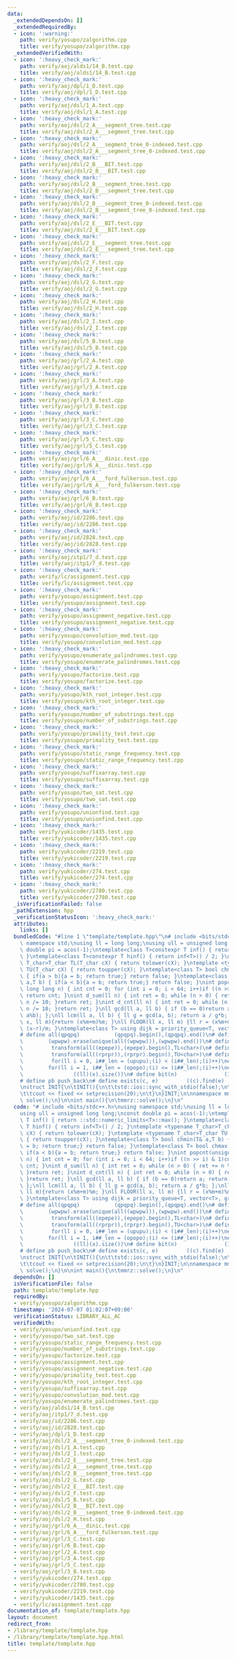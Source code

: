 ```yaml
---
data:
  _extendedDependsOn: []
  _extendedRequiredBy:
  - icon: ':warning:'
    path: verify/yosupo/zalgorithm.cpp
    title: verify/yosupo/zalgorithm.cpp
  _extendedVerifiedWith:
  - icon: ':heavy_check_mark:'
    path: verify/aoj/alds1/14_B.test.cpp
    title: verify/aoj/alds1/14_B.test.cpp
  - icon: ':heavy_check_mark:'
    path: verify/aoj/dpl/1_D.test.cpp
    title: verify/aoj/dpl/1_D.test.cpp
  - icon: ':heavy_check_mark:'
    path: verify/aoj/dsl/1_A.test.cpp
    title: verify/aoj/dsl/1_A.test.cpp
  - icon: ':heavy_check_mark:'
    path: verify/aoj/dsl/2_A___segment_tree.test.cpp
    title: verify/aoj/dsl/2_A___segment_tree.test.cpp
  - icon: ':heavy_check_mark:'
    path: verify/aoj/dsl/2_A___segment_tree_0-indexed.test.cpp
    title: verify/aoj/dsl/2_A___segment_tree_0-indexed.test.cpp
  - icon: ':heavy_check_mark:'
    path: verify/aoj/dsl/2_B___BIT.test.cpp
    title: verify/aoj/dsl/2_B___BIT.test.cpp
  - icon: ':heavy_check_mark:'
    path: verify/aoj/dsl/2_B___segment_tree.test.cpp
    title: verify/aoj/dsl/2_B___segment_tree.test.cpp
  - icon: ':heavy_check_mark:'
    path: verify/aoj/dsl/2_B___segment_tree_0-indexed.test.cpp
    title: verify/aoj/dsl/2_B___segment_tree_0-indexed.test.cpp
  - icon: ':heavy_check_mark:'
    path: verify/aoj/dsl/2_E___BIT.test.cpp
    title: verify/aoj/dsl/2_E___BIT.test.cpp
  - icon: ':heavy_check_mark:'
    path: verify/aoj/dsl/2_E___segment_tree.test.cpp
    title: verify/aoj/dsl/2_E___segment_tree.test.cpp
  - icon: ':heavy_check_mark:'
    path: verify/aoj/dsl/2_F.test.cpp
    title: verify/aoj/dsl/2_F.test.cpp
  - icon: ':heavy_check_mark:'
    path: verify/aoj/dsl/2_G.test.cpp
    title: verify/aoj/dsl/2_G.test.cpp
  - icon: ':heavy_check_mark:'
    path: verify/aoj/dsl/2_H.test.cpp
    title: verify/aoj/dsl/2_H.test.cpp
  - icon: ':heavy_check_mark:'
    path: verify/aoj/dsl/2_I.test.cpp
    title: verify/aoj/dsl/2_I.test.cpp
  - icon: ':heavy_check_mark:'
    path: verify/aoj/dsl/5_B.test.cpp
    title: verify/aoj/dsl/5_B.test.cpp
  - icon: ':heavy_check_mark:'
    path: verify/aoj/grl/2_A.test.cpp
    title: verify/aoj/grl/2_A.test.cpp
  - icon: ':heavy_check_mark:'
    path: verify/aoj/grl/3_A.test.cpp
    title: verify/aoj/grl/3_A.test.cpp
  - icon: ':heavy_check_mark:'
    path: verify/aoj/grl/3_B.test.cpp
    title: verify/aoj/grl/3_B.test.cpp
  - icon: ':heavy_check_mark:'
    path: verify/aoj/grl/3_C.test.cpp
    title: verify/aoj/grl/3_C.test.cpp
  - icon: ':heavy_check_mark:'
    path: verify/aoj/grl/5_C.test.cpp
    title: verify/aoj/grl/5_C.test.cpp
  - icon: ':heavy_check_mark:'
    path: verify/aoj/grl/6_A___dinic.test.cpp
    title: verify/aoj/grl/6_A___dinic.test.cpp
  - icon: ':heavy_check_mark:'
    path: verify/aoj/grl/6_A___ford_fulkerson.test.cpp
    title: verify/aoj/grl/6_A___ford_fulkerson.test.cpp
  - icon: ':heavy_check_mark:'
    path: verify/aoj/grl/6_B.test.cpp
    title: verify/aoj/grl/6_B.test.cpp
  - icon: ':heavy_check_mark:'
    path: verify/aoj/id/2286.test.cpp
    title: verify/aoj/id/2286.test.cpp
  - icon: ':heavy_check_mark:'
    path: verify/aoj/id/2828.test.cpp
    title: verify/aoj/id/2828.test.cpp
  - icon: ':heavy_check_mark:'
    path: verify/aoj/itp1/7_d.test.cpp
    title: verify/aoj/itp1/7_d.test.cpp
  - icon: ':heavy_check_mark:'
    path: verify/lc/assignment.test.cpp
    title: verify/lc/assignment.test.cpp
  - icon: ':heavy_check_mark:'
    path: verify/yosupo/assignment.test.cpp
    title: verify/yosupo/assignment.test.cpp
  - icon: ':heavy_check_mark:'
    path: verify/yosupo/assignment_negative.test.cpp
    title: verify/yosupo/assignment_negative.test.cpp
  - icon: ':heavy_check_mark:'
    path: verify/yosupo/convolution_mod.test.cpp
    title: verify/yosupo/convolution_mod.test.cpp
  - icon: ':heavy_check_mark:'
    path: verify/yosupo/enumerate_palindromes.test.cpp
    title: verify/yosupo/enumerate_palindromes.test.cpp
  - icon: ':heavy_check_mark:'
    path: verify/yosupo/factorize.test.cpp
    title: verify/yosupo/factorize.test.cpp
  - icon: ':heavy_check_mark:'
    path: verify/yosupo/kth_root_integer.test.cpp
    title: verify/yosupo/kth_root_integer.test.cpp
  - icon: ':heavy_check_mark:'
    path: verify/yosupo/number_of_substrings.test.cpp
    title: verify/yosupo/number_of_substrings.test.cpp
  - icon: ':heavy_check_mark:'
    path: verify/yosupo/primality_test.test.cpp
    title: verify/yosupo/primality_test.test.cpp
  - icon: ':heavy_check_mark:'
    path: verify/yosupo/static_range_frequency.test.cpp
    title: verify/yosupo/static_range_frequency.test.cpp
  - icon: ':heavy_check_mark:'
    path: verify/yosupo/suffixarray.test.cpp
    title: verify/yosupo/suffixarray.test.cpp
  - icon: ':heavy_check_mark:'
    path: verify/yosupo/two_sat.test.cpp
    title: verify/yosupo/two_sat.test.cpp
  - icon: ':heavy_check_mark:'
    path: verify/yosupo/unionfind.test.cpp
    title: verify/yosupo/unionfind.test.cpp
  - icon: ':heavy_check_mark:'
    path: verify/yukicoder/1435.test.cpp
    title: verify/yukicoder/1435.test.cpp
  - icon: ':heavy_check_mark:'
    path: verify/yukicoder/2219.test.cpp
    title: verify/yukicoder/2219.test.cpp
  - icon: ':heavy_check_mark:'
    path: verify/yukicoder/274.test.cpp
    title: verify/yukicoder/274.test.cpp
  - icon: ':heavy_check_mark:'
    path: verify/yukicoder/2780.test.cpp
    title: verify/yukicoder/2780.test.cpp
  _isVerificationFailed: false
  _pathExtension: hpp
  _verificationStatusIcon: ':heavy_check_mark:'
  attributes:
    links: []
  bundledCode: "#line 1 \"template/template.hpp\"\n# include <bits/stdc++.h>\nusing\
    \ namespace std;\nusing ll = long long;\nusing ull = unsigned long long;\nconst\
    \ double pi = acos(-1);\ntemplate<class T>constexpr T inf() { return ::std::numeric_limits<T>::max();\
    \ }\ntemplate<class T>constexpr T hinf() { return inf<T>() / 2; }\ntemplate <typename\
    \ T_char>T_char TL(T_char cX) { return tolower(cX); }\ntemplate <typename T_char>T_char\
    \ TU(T_char cX) { return toupper(cX); }\ntemplate<class T> bool chmin(T& a,T b)\
    \ { if(a > b){a = b; return true;} return false; }\ntemplate<class T> bool chmax(T&\
    \ a,T b) { if(a < b){a = b; return true;} return false; }\nint popcnt(unsigned\
    \ long long n) { int cnt = 0; for (int i = 0; i < 64; i++)if ((n >> i) & 1)cnt++;\
    \ return cnt; }\nint d_sum(ll n) { int ret = 0; while (n > 0) { ret += n % 10;\
    \ n /= 10; }return ret; }\nint d_cnt(ll n) { int ret = 0; while (n > 0) { ret++;\
    \ n /= 10; }return ret; }\nll gcd(ll a, ll b) { if (b == 0)return a; return gcd(b,\
    \ a%b); };\nll lcm(ll a, ll b) { ll g = gcd(a, b); return a / g*b; };\nll MOD(ll\
    \ x, ll m){return (x%m+m)%m; }\nll FLOOR(ll x, ll m) {ll r = (x%m+m)%m; return\
    \ (x-r)/m; }\ntemplate<class T> using dijk = priority_queue<T, vector<T>, greater<T>>;\n\
    # define all(qpqpq)           (qpqpq).begin(),(qpqpq).end()\n# define UNIQUE(wpwpw)\
    \        (wpwpw).erase(unique(all((wpwpw))),(wpwpw).end())\n# define LOWER(epepe)\
    \         transform(all((epepe)),(epepe).begin(),TL<char>)\n# define UPPER(rprpr)\
    \         transform(all((rprpr)),(rprpr).begin(),TU<char>)\n# define rep(i,upupu)\
    \         for(ll i = 0, i##_len = (upupu);(i) < (i##_len);(i)++)\n# define reps(i,opopo)\
    \        for(ll i = 1, i##_len = (opopo);(i) <= (i##_len);(i)++)\n# define len(x)\
    \                ((ll)(x).size())\n# define bit(n)               (1LL << (n))\n\
    # define pb push_back\n# define exists(c, e)         ((c).find(e) != (c).end())\n\
    \nstruct INIT{\n\tINIT(){\n\t\tstd::ios::sync_with_stdio(false);\n\t\tstd::cin.tie(0);\n\
    \t\tcout << fixed << setprecision(20);\n\t}\n}INIT;\n\nnamespace mmrz {\n\tvoid\
    \ solve();\n}\n\nint main(){\n\tmmrz::solve();\n}\n"
  code: "# include <bits/stdc++.h>\nusing namespace std;\nusing ll = long long;\n\
    using ull = unsigned long long;\nconst double pi = acos(-1);\ntemplate<class T>constexpr\
    \ T inf() { return ::std::numeric_limits<T>::max(); }\ntemplate<class T>constexpr\
    \ T hinf() { return inf<T>() / 2; }\ntemplate <typename T_char>T_char TL(T_char\
    \ cX) { return tolower(cX); }\ntemplate <typename T_char>T_char TU(T_char cX)\
    \ { return toupper(cX); }\ntemplate<class T> bool chmin(T& a,T b) { if(a > b){a\
    \ = b; return true;} return false; }\ntemplate<class T> bool chmax(T& a,T b) {\
    \ if(a < b){a = b; return true;} return false; }\nint popcnt(unsigned long long\
    \ n) { int cnt = 0; for (int i = 0; i < 64; i++)if ((n >> i) & 1)cnt++; return\
    \ cnt; }\nint d_sum(ll n) { int ret = 0; while (n > 0) { ret += n % 10; n /= 10;\
    \ }return ret; }\nint d_cnt(ll n) { int ret = 0; while (n > 0) { ret++; n /= 10;\
    \ }return ret; }\nll gcd(ll a, ll b) { if (b == 0)return a; return gcd(b, a%b);\
    \ };\nll lcm(ll a, ll b) { ll g = gcd(a, b); return a / g*b; };\nll MOD(ll x,\
    \ ll m){return (x%m+m)%m; }\nll FLOOR(ll x, ll m) {ll r = (x%m+m)%m; return (x-r)/m;\
    \ }\ntemplate<class T> using dijk = priority_queue<T, vector<T>, greater<T>>;\n\
    # define all(qpqpq)           (qpqpq).begin(),(qpqpq).end()\n# define UNIQUE(wpwpw)\
    \        (wpwpw).erase(unique(all((wpwpw))),(wpwpw).end())\n# define LOWER(epepe)\
    \         transform(all((epepe)),(epepe).begin(),TL<char>)\n# define UPPER(rprpr)\
    \         transform(all((rprpr)),(rprpr).begin(),TU<char>)\n# define rep(i,upupu)\
    \         for(ll i = 0, i##_len = (upupu);(i) < (i##_len);(i)++)\n# define reps(i,opopo)\
    \        for(ll i = 1, i##_len = (opopo);(i) <= (i##_len);(i)++)\n# define len(x)\
    \                ((ll)(x).size())\n# define bit(n)               (1LL << (n))\n\
    # define pb push_back\n# define exists(c, e)         ((c).find(e) != (c).end())\n\
    \nstruct INIT{\n\tINIT(){\n\t\tstd::ios::sync_with_stdio(false);\n\t\tstd::cin.tie(0);\n\
    \t\tcout << fixed << setprecision(20);\n\t}\n}INIT;\n\nnamespace mmrz {\n\tvoid\
    \ solve();\n}\n\nint main(){\n\tmmrz::solve();\n}\n"
  dependsOn: []
  isVerificationFile: false
  path: template/template.hpp
  requiredBy:
  - verify/yosupo/zalgorithm.cpp
  timestamp: '2024-07-07 01:02:07+09:00'
  verificationStatus: LIBRARY_ALL_AC
  verifiedWith:
  - verify/yosupo/unionfind.test.cpp
  - verify/yosupo/two_sat.test.cpp
  - verify/yosupo/static_range_frequency.test.cpp
  - verify/yosupo/number_of_substrings.test.cpp
  - verify/yosupo/factorize.test.cpp
  - verify/yosupo/assignment.test.cpp
  - verify/yosupo/assignment_negative.test.cpp
  - verify/yosupo/primality_test.test.cpp
  - verify/yosupo/kth_root_integer.test.cpp
  - verify/yosupo/suffixarray.test.cpp
  - verify/yosupo/convolution_mod.test.cpp
  - verify/yosupo/enumerate_palindromes.test.cpp
  - verify/aoj/alds1/14_B.test.cpp
  - verify/aoj/itp1/7_d.test.cpp
  - verify/aoj/id/2286.test.cpp
  - verify/aoj/id/2828.test.cpp
  - verify/aoj/dpl/1_D.test.cpp
  - verify/aoj/dsl/2_A___segment_tree_0-indexed.test.cpp
  - verify/aoj/dsl/1_A.test.cpp
  - verify/aoj/dsl/2_I.test.cpp
  - verify/aoj/dsl/2_E___segment_tree.test.cpp
  - verify/aoj/dsl/2_A___segment_tree.test.cpp
  - verify/aoj/dsl/2_B___segment_tree.test.cpp
  - verify/aoj/dsl/2_G.test.cpp
  - verify/aoj/dsl/2_E___BIT.test.cpp
  - verify/aoj/dsl/2_F.test.cpp
  - verify/aoj/dsl/5_B.test.cpp
  - verify/aoj/dsl/2_B___BIT.test.cpp
  - verify/aoj/dsl/2_B___segment_tree_0-indexed.test.cpp
  - verify/aoj/dsl/2_H.test.cpp
  - verify/aoj/grl/6_A___dinic.test.cpp
  - verify/aoj/grl/6_A___ford_fulkerson.test.cpp
  - verify/aoj/grl/3_C.test.cpp
  - verify/aoj/grl/6_B.test.cpp
  - verify/aoj/grl/2_A.test.cpp
  - verify/aoj/grl/3_A.test.cpp
  - verify/aoj/grl/5_C.test.cpp
  - verify/aoj/grl/3_B.test.cpp
  - verify/yukicoder/274.test.cpp
  - verify/yukicoder/2780.test.cpp
  - verify/yukicoder/2219.test.cpp
  - verify/yukicoder/1435.test.cpp
  - verify/lc/assignment.test.cpp
documentation_of: template/template.hpp
layout: document
redirect_from:
- /library/template/template.hpp
- /library/template/template.hpp.html
title: template/template.hpp
---
```

